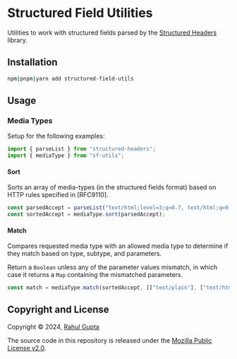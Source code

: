 # Structured Field Utilities

Utilities to work with structured fields parsed by the [Structured Headers](https://www.npmjs.com/package/structured-headers) library.

## Installation

```sh
npm|pnpm|yarn add structured-field-utils
```

## Usage

### Media Types

Setup for the following examples:

```js
import { parseList } from "structured-headers";
import { mediaType } from "sf-utils";
```

#### Sort

Sorts an array of media-types (in the structured fields format) based on HTTP rules specified in [RFC9110].

```js
const parsedAccept = parseList("text/html;level=3;q=0.7, text/html;q=0.7, text/plain;q=0.5, text/*;q=0.1");
const sortedAccept = mediaType.sort(parsedAccept);
```

#### Match

Compares requested media type with an allowed media type to determine if they match based on type, subtype, and parameters.

Return a `Boolean` unless any of the parameter values mismatch, in which case it returns a `Map` containing the mismatched parameters.

```js
const match = mediaType.match(sortedAccept, [["text/plain"], ["text/html", new Map([['level', 2]])]]);
```

## Copyright and License

Copyright © 2024, [Rahul Gupta](https://cxres.pages.dev/profile#i)

The source code in this repository is released under the [Mozilla Public License v2.0](./LICENSE).
